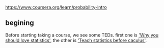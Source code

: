 https://www.coursera.org/learn/probability-intro


## begining

Before starting taking a course, we see some TEDs. first one is ['Why you should love statistics'](https://www.ted.com/talks/alan_smith_why_we_re_so_bad_at_statistics), the other is ['Teach statistics before caculus'](https://www.ted.com/talks/arthur_benjamin_s_formula_for_changing_math_education).

